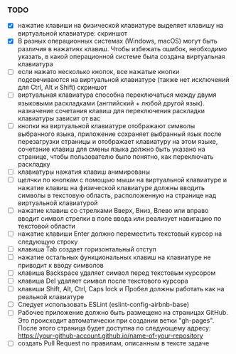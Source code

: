 ### TODO

- [x] нажатие клавиши на физической клавиатуре выделяет клавишу на виртуальной клавиатуре: скриншот
- [x] В разных операционных системах (Windows, macOS) могут быть различия в нажатиях клавиш. Чтобы избежать ошибок, необходимо указать, в какой операционной системе была создана виртуальная клавиатура
- [ ] если нажато несколько кнопок, все нажатые кнопки подсвечиваются на виртуальной клавиатуре (также нет исключений для Ctrl, Alt и Shift) скриншот
- [ ] виртуальная клавиатура способна переключаться между двумя языковыми раскладками (английский + любой другой язык). назначение сочетания клавиш для переключения раскладки клавиатуры зависит от вас
- [ ] кнопки на виртуальной клавиатуре отображают символы выбранного языка, приложение сохраняет выбранный язык после перезагрузки страницы и отображает клавиатуру на этом языке, сочетание клавиш для смены языка должно быть указано на странице, чтобы пользователю было понятно, как переключать раскладку
- [ ] клавиатуры нажатия клавиш анимированы
- [ ] щелчки по кнопкам с помощью мыши на виртуальной клавиатуре и нажатие клавиш на физической клавиатуре должны вводить символы в текстовую область, расположенную на странице над виртуальной клавиатурой
- [ ] нажатие клавиш со стрелками Вверх, Вниз, Влево или вправо вводит символ стрелки в поле ввода или реализует навигацию по текстовой области
- [ ] нажатие клавиши Enter должно переместить текстовый курсор на следующую строку
- [ ] клавиша Tab создает горизонтальный отступ
- [ ] нажатие остальных функциональных клавиш на клавиатуре не приводит к вводу символов
- [ ] клавиша Backspace удаляет символ перед текстовым курсором
- [ ] клавиша Del удаляет символ после текстового курсора
- [ ] клавиши Shift, Alt, Ctrl, Caps lock и Пробел должны работать как на реальной клавиатуре
- [ ] Следует использовать ESLint (eslint-config-airbnb-base)
- [ ] Рабочее приложение должно быть размещено на страницах GitHub. Это происходит автоматически при создании ветки "gh-pages". После этого страница будет доступна по следующему адресу: https://your-github-account.github.io/name-of-your-repository
- [ ] создать Pull Request по правилам, описанным в тексте задаче
